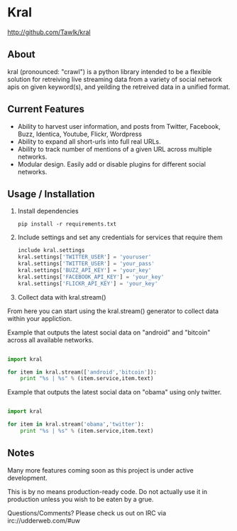 # Kral #

<http://github.com/Tawlk/kral>

## About ##

kral (pronounced: "crawl") is a python library intended to be a flexible solution
for retreiving live streaming data from a variety of social network apis on given
keyword(s), and yeilding the retreived data in a unified format.

## Current Features ##

  * Ability to harvest user information, and posts from Twitter, Facebook, Buzz,
    Identica, Youtube, Flickr, Wordpress
  * Ability to expand all short-urls into full real URLs.
  * Ability to track number of mentions of a given URL across multiple networks.
  * Modular design. Easily add or disable plugins for different social networks.

## Usage / Installation ##

1. Install dependencies

    ```pip install -r requirements.txt```

2. Include settings and set any credentials for services that require them

    ```python
    include kral.settings
    kral.settings['TWITTER_USER'] = 'youruser'
    kral.settings['TWITTER_USER'] = 'your_pass'
    kral.settings['BUZZ_API_KEY'] = 'your_key'
    kral.settings['FACEBOOK_API_KEY'] = 'your_key'
    kral.settings['FLICKR_API_KEY'] = 'your_key'
    ```

3.  Collect data with kral.stream()

From here you can start using the kral.stream() generator to collect data
within your appliction.

Example that outputs the latest social data on "android" and "bitcoin" across
all available networks.

```python

import kral

for item in kral.stream(['android','bitcoin']):
    print "%s | %s" % (item.service,item.text)

```

Example that outputs the latest social data on "obama" using only twitter.

```python

import kral

for item in kral.stream('obama','twitter'):
    print "%s | %s" % (item.service,item.text)

```

## Notes ##

Many more features coming soon as this project is under active development.

This is by no means production-ready code. Do not actually use it in
production unless you wish to be eaten by a grue.

Questions/Comments? Please check us out on IRC via irc://udderweb.com/#uw
